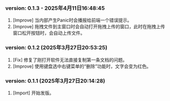 ### version: 0.1.3 - 2025年4月11日16:48:45
1. [Improve] 当内部产生Panic时会播报给前端一个错误提示。
2. [Improve] 拖拽文件到主窗口时会自动打开拖拽上传的窗口，此时在拖拽上传窗口松开按钮时，会自动上传文件。

### version: 0.1.2 (2025年3月27日20:53:25)
1. [Fix] 修复了刚打开软件无法直接复制第一条文档的问题。
2. [Improve] 使用键盘选中右键菜单的“删除”功能时，文字会变为红色。

### version: 0.1.1 (2025年3月27日20:14:28)
1. [Import] 开始发版。